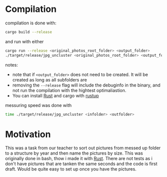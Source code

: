 # Compilation
compilation is done with:
```sh
cargo build --release
```
and run with either
```sh
cargo run --release <original_photos_root_folder> <output_folder>
./target/release/jpg_uncluster <original_photos_root_folder> <output_folder>
```
notes:
- note that if `<output_folder>` does not need to be created. It will be created as long as all subfolders are 
- removing the `--release` flag will include the debuginfo in the binary, and not run the compilation with the hightest optimaliastion. 
- You can install [Rust](https://www.rust-lang.org/) and cargo with [rustup](https://rustup.rs/) 


messuring speed was done with
```sh
time ./target/release/jpg_uncluster <infolder> <outfolder>
```



# Motivation
This was a task from our teacher to sort out pictures from messed up folder to a structure by year and then name the pictures by size. This was originally done in bash, thow i made it with [Rust](https://www.rust-lang.org/). 
There are not tests as i don't have pictures that are tanken the same seconds and the code is first draft. Would be quite easy to set up once you have the pictures. 
